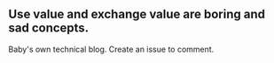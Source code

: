 ## Use value and exchange value are boring and sad concepts.

Baby's own technical blog. Create an issue to comment.
